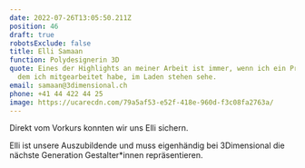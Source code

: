 ```yaml
---
date: 2022-07-26T13:05:50.211Z
position: 46
draft: true
robotsExclude: false
title: Elli Samaan
function: Polydesignerin 3D
quote: Eines der Highlights an meiner Arbeit ist immer, wenn ich ein Projekt an
  dem ich mitgearbeitet habe, im Laden stehen sehe.
email: samaan@3dimensional.ch
phone: +41 44 422 44 25
image: https://ucarecdn.com/79a5af53-e52f-418e-960d-f3c08fa2763a/
---
```

Direkt vom Vorkurs konnten wir uns Elli sichern.

Elli ist unsere Auszubildende und muss eigenhändig bei 3Dimensional die nächste Generation Gestalter*innen repräsentieren.